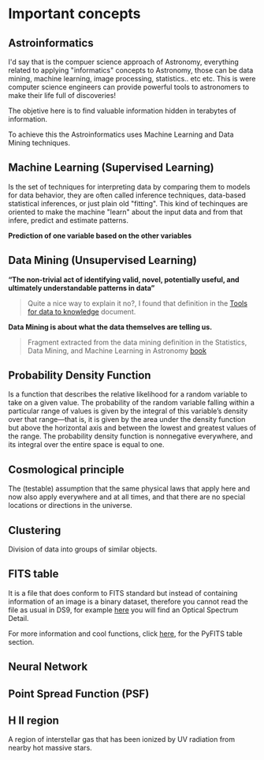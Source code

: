 Important concepts
=================

Astroinformatics
-----------------
I'd say that is the compuer science approach of Astronomy, everything related to applying "informatics" concepts to Astronomy, those can be data mining, machine learning, image processing, statistics.. etc etc.
This is were computer science engineers can provide powerful tools to astronomers to make their life full of discoveries!

The objetive here is to find valuable information hidden in terabytes of information.

To achieve this the Astroinformatics uses Machine Learning and Data Mining techniques.

Machine Learning (Supervised Learning)
-----------------
Is the set of techniques for interpreting data by comparing them to models for data behavior, they are often called inference techniques, data-based statistical inferences, or just plain old "fitting".
This kind of techinques are oriented to make the machine "learn" about the input data and from that infere, predict and estimate patterns. 

**Prediction of one variable based on the other variables**

Data Mining (Unsupervised Learning)
-----------------
**“The non-trivial act of identifying valid, novel, potentially useful, and ultimately understandable patterns in data”**

> Quite a nice way to explain it no?, I found that definition in the [Tools for data to knowledge](http://www.usvao.org/documents/ProjectPlans/ToolsforDatatoKnowledge/Tools%20for%20Data%20to%20Knowledge.pdf) document.

**Data Mining is about what the data themselves are telling us.**

> Fragment extracted from the data mining definition in the Statistics, Data Mining, and Machine Learning in Astronomy [book](http://press.princeton.edu/titles/10159.html) 

Probability Density Function
-------------------
Is a function that describes the relative likelihood for a random variable to take on a given value. The probability of the random variable falling within a particular range of values is given by the integral of this variable’s density over that range—that is, it is given by the area under the density function but above the horizontal axis and between the lowest and greatest values of the range. The probability density function is nonnegative everywhere, and its integral over the entire space is equal to one.

Cosmological principle
-----------------
The (testable) assumption that the same physical laws that apply here and now also apply everywhere and at all times, and that there are no special locations or directions in the universe.

Clustering
-----------------
 Division of data into groups of similar objects.

FITS table
-----------------
It is a file that does conform to FITS standard but instead of containing information of an image is a binary dataset, therefore you cannot read the file as usual in DS9, for example [here](http://dr10.sdss3.org/spectrumDetail?mjd=55359&fiber=408&plateid=4055) you will find an Optical Spectrum Detail.

For more information and cool functions, click [here](https://pythonhosted.org/pyfits/users_guide/users_table.html), for the PyFITS table section.

Neural Network
-----------------

Point Spread Function (PSF)
-----------------

H II region
-----------------
A region of interstellar gas that has been ionized by UV radiation from nearby hot massive stars.
